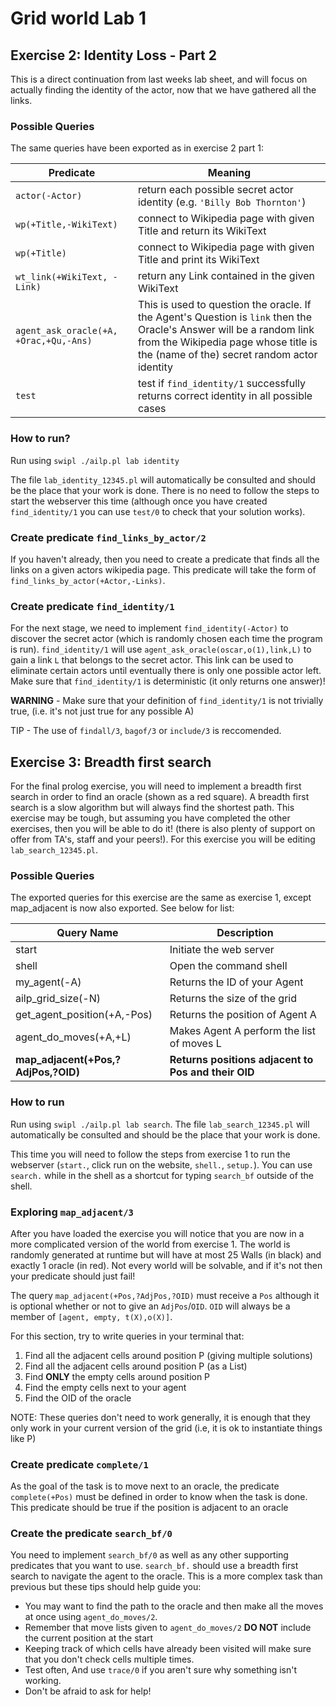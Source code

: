 # Grid world Lab 1
## Exercise 2: Identity Loss - Part 2

This is a direct continuation from last weeks lab sheet, and will focus on actually finding the identity of the actor, now that we have gathered all the links.

### Possible Queries

The same queries have been exported as in exercise 2 part 1:

| Predicate				   						| Meaning                                                               				|
|-----------------------------------------------|---------------------------------------------------------------------------------------|
| `actor(-Actor)`								| return each possible secret actor identity  (e.g. `'Billy Bob Thornton'`)		|
| `wp(+Title,-WikiText)`					| connect to Wikipedia page with given Title and return its WikiText    				|
| `wp(+Title)`								| connect to Wikipedia page with given Title  and print its WikiText 					|
| `wt_link(+WikiText, -Link)`				| return any Link contained in the given WikiText										|
| `agent_ask_oracle(+A, +Orac,+Qu,-Ans)`| This is used to question the oracle. If the Agent's Question is `link` then the Oracle's Answer will be a random link from the Wikipedia page whose title is the (name of the) secret random actor identity |
| `test`										| test if `find_identity/1` successfully returns correct identity in all possible cases	|

### How to run?

Run using `swipl ./ailp.pl lab identity` 

The file `lab_identity_12345.pl` will automatically be consulted and should be the place that your work is done. There is no need to follow the steps to start the webserver this time (although once you have created `find_identity/1` you can use `test/0` to check that your solution works).

### Create predicate `find_links_by_actor/2`

If you haven't already, then you need to create a predicate that finds all the links on a given actors wikipedia page. This predicate will take the form of `find_links_by_actor(+Actor,-Links)`. 

### Create predicate `find_identity/1`

For the next stage, we need to implement `find_identity(-Actor)` to discover the secret actor (which is randomly chosen each time the program is run). `find_identity/1` will use `agent_ask_oracle(oscar,o(1),link,L)` to gain a link `L` that belongs to the secret actor. This link can be used to eliminate certain actors until eventually there is only one possible actor left. Make sure that `find_identity/1` is deterministic (it only returns one answer)!

**WARNING** - Make sure that your definition of `find_identity/1` is not trivially true, (i.e. it's not just true for any possible A)

TIP - The use of `findall/3`, `bagof/3` or `include/3` is reccomended.

## Exercise 3: Breadth first search

For the final prolog exercise, you will need to implement a breadth first search in order to find an oracle (shown as a red square). A breadth first search is a slow algorithm but will always find the shortest path. This exercise may be tough, but assuming you have completed the other exercises, then you will be able to do it! (there is also plenty of support on offer from TA's, staff and your peers!). For this exercise you will be editing `lab_search_12345.pl`.

### Possible Queries

The exported queries for this exercise are the same as exercise 1, except map_adjacent is now also exported. See below for list:

| Query Name                      | Description                                     |
|---------------------------------|-------------------------------------------------|
| start                           | Initiate the web server                         |
| shell                           | Open the command shell                          |
| my_agent(-A)                    | Returns the ID of your Agent                    |
| ailp_grid_size(-N)              | Returns the size of the grid                    |
| get_agent_position(+A,-Pos)     | Returns the position of Agent A                 |
| agent_do_moves(+A,+L)           | Makes Agent A perform the list of moves L       |
| **map_adjacent(+Pos,?AdjPos,?OID)** | **Returns positions adjacent to Pos and their OID** |


### How to run

Run using `swipl ./ailp.pl lab search`. The file `lab_search_12345.pl` will automatically be consulted and should be the place that your work is done. 

This time you will need to follow the steps from exercise 1 to run the webserver (`start.`, click run on the website, `shell.`, `setup.`). You can use `search.` while in the shell as a shortcut for typing `search_bf` outside of the shell.

### Exploring `map_adjacent/3`

After you have loaded the exercise you will notice that you are now in a more complicated version of the world from exercise 1. The world is randomly generated at runtime but will have at most 25 Walls (in black) and exactly 1 oracle (in red). Not every world will be solvable, and if it's not then your predicate should just fail!

The query `map_adjacent(+Pos,?AdjPos,?OID)` must receive a `Pos` although it is optional whether or not to give an `AdjPos`/`OID`. `OID` will always be a member of `[agent, empty, t(X),o(X)]`.

For this section, try to write queries in your terminal that:
    
1. Find all the adjacent cells around position P (giving multiple solutions)
2. Find all the adjacent cells around position P
(as a List) 
3. Find **ONLY** the empty cells around position P
4. Find the empty cells next to your agent
5. Find the OID of the oracle

NOTE: These queries don't need to work generally, it is enough that they only work in your current version of the grid (i.e, it is ok to instantiate things like P)

### Create predicate `complete/1`

As the goal of the task is to move next to an oracle, the predicate `complete(+Pos)` must be defined in order to know when the task is done. This predicate should be true if the position is adjacent to an oracle

### Create the predicate `search_bf/0`

You need to implement `search_bf/0` as well as any other supporting predicates that you want to use. `search_bf.` should use a breadth first search to navigate the agent to the oracle. This is a more complex task than previous but these tips should help guide you:  

- You may want to find the path to the oracle and then make all the moves at once using `agent_do_moves/2`.
- Remember that move lists given to `agent_do_moves/2` **DO NOT** include the current position at the start 
- Keeping track of which cells have already been visited will make sure that you don't check cells multiple times.
- Test often, And use `trace/0` if you aren't sure why something isn't working.
- Don't be afraid to ask for help!
